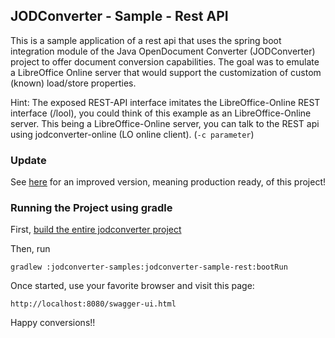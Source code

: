 ## JODConverter - Sample - Rest API

This is a sample application of a rest api that uses the spring boot integration module of the Java OpenDocument Converter (JODConverter) project to offer document conversion capabilities. The goal was to emulate a LibreOffice Online server that
would support the customization of custom (known) load/store properties.

Hint: The exposed REST-API interface imitates the LibreOffice-Online REST interface (/lool), you could think of this example as an LibreOffice-Online server.
This being a LibreOffice-Online server, you can talk to the REST api using jodconverter-online (LO online client). (`-c parameter`)

### Update

See [here](https://github.com/EugenMayer/converter) for an improved version, meaning production ready, of this project!

### Running the Project using gradle

First, [build the entire jodconverter project](https://github.com/sbraconnier/jodconverter#building-the-project)

Then, run

```Shell
gradlew :jodconverter-samples:jodconverter-sample-rest:bootRun
```

Once started, use your favorite browser and visit this page:

```
http://localhost:8080/swagger-ui.html
```

Happy conversions!!

